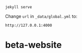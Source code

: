 ```
jekyll serve
```

Change `url` in `_data/global.yml` to:

```
http://127.0.0.1:4000
```

# beta-website
